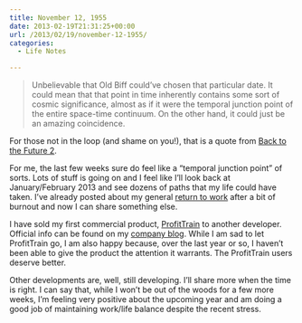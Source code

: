 ```yaml
---
title: November 12, 1955
date: 2013-02-19T21:31:25+00:00
url: /2013/02/19/november-12-1955/
categories:
  - Life Notes

---
```

> Unbelievable that Old Biff could&#8217;ve chosen that particular date. It could mean that that point in time inherently contains some sort of cosmic significance, almost as if it were the temporal junction point of the entire space-time continuum. On the other hand, it could just be an amazing coincidence.

For those not in the loop (and shame on you!), that is a quote from [Back to the Future 2][1].

For me, the last few weeks sure do feel like a &#8220;temporal junction point&#8221; of sorts. Lots of stuff is going on and I feel like I&#8217;ll look back at January/February 2013 and see dozens of paths that my life could have taken. I&#8217;ve already posted about my general [return to work][2] after a bit of burnout and now I can share something else.

I have sold my first commercial product, [ProfitTrain][3] to another developer. Official info can be found on my [company blog][4]. While I am sad to let ProfitTrain go, I am also happy because, over the last year or so, I haven&#8217;t been able to give the product the attention it warrants. The ProfitTrain users deserve better.

Other developments are, well, still developing. I&#8217;ll share more when the time is right. I can say that, while I won&#8217;t be out of the woods for a few more weeks, I&#8217;m feeling very positive about the upcoming year and am doing a good job of maintaining work/life balance despite the recent stress.

 [1]: http://backtothefuture.wikia.com/wiki/November_12
 [2]: http://mikezornek.com/2013/01/29/catching-up-how-have-you-been/
 [3]: http://clickablebliss.com/profittrain/
 [4]: http://blog.clickablebliss.com/2013/02/18/profittrain-acquired-by-razorant-software/